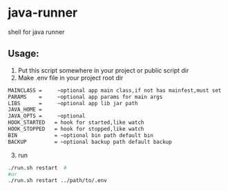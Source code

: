 # java-runner
shell for java runner

## Usage:

1. Put this script somewhere in your project or public script dir
2. Make .env file in your project root dir
```sh
MAINCLASS =     ~optional app main class,if not has mainfest,must set
PARAMS    =     ~optional app params for main args
LIBS      =     ~optional app lib jar path
JAVA_HOME =     
JAVA_OPTS =     ~optional
HOOK_STARTED   = hook for started,like watch
HOOK_STOPPED   = hook for stopped,like watch
BIN            = ~optional bin path default bin
BACKUP         = ~optional backup path default backup
```
3. run
```sh
./run.sh restart  #
#or 
./run.sh restart ../path/to/.env
```